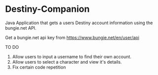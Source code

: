 # Destiny-Companion
Java Application that gets a users Destiny account information using the bungie.net API.

Get a bungie.net api key from https://www.bungie.net/en/user/api

TO DO

1. Allow users to input a username to find their own account.
2. Allow users to select a character and view it's details.
3. Fix certain code repetition
